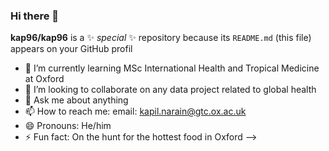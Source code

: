 ### Hi there 👋

**kap96/kap96** is a ✨ _special_ ✨ repository because its `README.md` (this file) appears on your GitHub profil

- 🌱 I’m currently learning MSc International Health and Tropical Medicine at Oxford
- 👯 I’m looking to collaborate on any data project related to global health
- 💬 Ask me about anything
- 📫 How to reach me: email: kapil.narain@gtc.ox.ac.uk
- 😄 Pronouns: He/him
- ⚡ Fun fact: On the hunt for the hottest food in Oxford
-->
